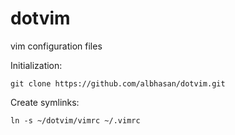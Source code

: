 # dotvim
vim configuration files

Initialization:

    git clone https://github.com/albhasan/dotvim.git

Create symlinks:

    ln -s ~/dotvim/vimrc ~/.vimrc


